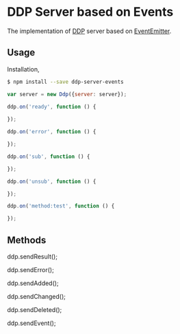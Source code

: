 # DDP Server based on Events

The implementation of [DDP]() server based on [EventEmitter]().

## Usage

Installation,

```bash
$ npm install --save ddp-server-events
```

```js
var server = new Ddp({server: server});

ddp.on('ready', function () {
    
});

ddp.on('error', function () {

});

ddp.on('sub', function () {

});

ddp.on('unsub', function () {

});

ddp.on('method:test', function () {

});
```

## Methods

ddp.sendResult();

ddp.sendError();

ddp.sendAdded();

ddp.sendChanged();

ddp.sendDeleted();

ddp.sendEvent();
